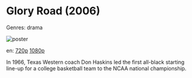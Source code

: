 # Glory Road (2006)

Genres: drama

![poster](http://image.tmdb.org/t/p/w500/n8T6PW24l9fjYebZYyXWO0COJZ9.jpg)

en:
  [720p](magnet:?xt=urn:btih:F0AF7F8B55F586C8777F5D4BE72E76C822DD049A&tr=udp://glotorrents.pw:6969/announce&tr=udp://tracker.opentrackr.org:1337/announce&tr=udp://torrent.gresille.org:80/announce&tr=udp://tracker.openbittorrent.com:80&tr=udp://tracker.coppersurfer.tk:6969&tr=udp://tracker.leechers-paradise.org:6969&tr=udp://p4p.arenabg.ch:1337&tr=udp://tracker.internetwarriors.net:1337)
  [1080p](magnet:?xt=urn:btih:BA00DAF59A220C7DEC494D423D581B71A8F83EFB&tr=udp://glotorrents.pw:6969/announce&tr=udp://tracker.opentrackr.org:1337/announce&tr=udp://torrent.gresille.org:80/announce&tr=udp://tracker.openbittorrent.com:80&tr=udp://tracker.coppersurfer.tk:6969&tr=udp://tracker.leechers-paradise.org:6969&tr=udp://p4p.arenabg.ch:1337&tr=udp://tracker.internetwarriors.net:1337)
  


In 1966, Texas Western coach Don Haskins led the first all-black starting line-up for a college basketball team to the NCAA national championship.
